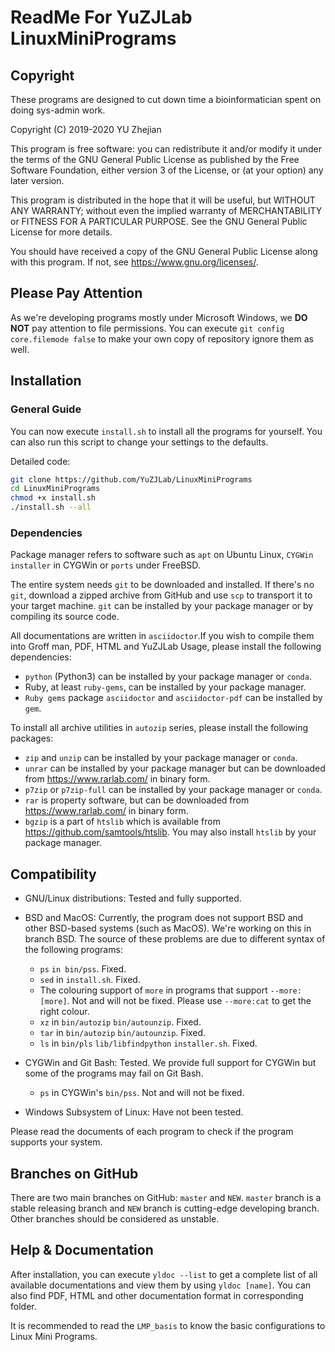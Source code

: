 # ReadMe For YuZJLab LinuxMiniPrograms
## Copyright

These programs are designed to cut down time a bioinformatician spent on doing sys-admin work.

Copyright (C) 2019-2020 YU Zhejian

This program is free software: you can redistribute it and/or modify it under the terms of the GNU General Public License as published by the Free Software Foundation, either version 3 of the License, or (at your option) any later version.

This program is distributed in the hope that it will be useful, but WITHOUT ANY WARRANTY; without even the implied warranty of MERCHANTABILITY or FITNESS FOR A PARTICULAR PURPOSE.  See the GNU General Public License for more details.

You should have received a copy of the GNU General Public License along with this program.  If not, see <https://www.gnu.org/licenses/>.

## Please Pay Attention

As we're developing programs mostly under Microsoft Windows, we **DO NOT** pay attention to file permissions. You can execute `git config core.filemode false` to make your own copy of repository ignore them as well.

## Installation

### General Guide
You can now execute `install.sh` to install all the programs for yourself. You can also run this script to change your settings to the defaults.

Detailed code:

```bash
git clone https://github.com/YuZJLab/LinuxMiniPrograms
cd LinuxMiniPrograms
chmod +x install.sh
./install.sh --all
```

### Dependencies

Package manager refers to software such as `apt` on Ubuntu Linux, `CYGWin installer` in CYGWin or  `ports` under FreeBSD.

The entire system needs `git` to be downloaded and installed. If there's no `git`, download a zipped archive from GitHub and use `scp` to transport it to your target machine. `git` can be installed by your package manager or by compiling its source code.

All documentations are written in `asciidoctor`.If you wish to compile them into Groff man, PDF, HTML and YuZJLab Usage, please install the following dependencies:

* `python` (Python3) can be installed by your package manager or `conda`.
* Ruby, at least `ruby-gems`, can be installed by your package manager.
* `Ruby gems` package `asciidoctor` and `asciidoctor-pdf` can be installed by `gem`.

To install all archive utilities in `autozip` series, please install the following packages:

* `zip` and `unzip` can be installed by your package manager or `conda`.
* `unrar` can be installed by your package manager but can be downloaded from https://www.rarlab.com/ in binary form.
* `p7zip` or `p7zip-full` can be installed by your package manager or `conda`.
* `rar` is property software, but can be downloaded from https://www.rarlab.com/ in binary form.
* `bgzip` is a part of `htslib` which is available from https://github.com/samtools/htslib. You may also install `htslib` by your package manager.

## Compatibility

* GNU/Linux distributions: Tested and fully supported.
* BSD and MacOS: Currently, the program does not support BSD and other BSD-based systems (such as MacOS). We're working on this in branch BSD. The source of these problems are due to different syntax of the following programs:

    * `ps` `in bin/pss`. Fixed.
    * `sed` in `install.sh`. Fixed.
    * The colouring support of `more` in programs that support `--more:[more]`. Not and will not be fixed. Please use `--more:cat` to get the right colour.
    * `xz` in `bin/autozip` `bin/autounzip`. Fixed.
    * `tar` in `bin/autozip` `bin/autounzip`. Fixed.
    * `ls` in `bin/pls` `lib/libfindpython` `installer.sh`. Fixed.

* CYGWin and Git Bash: Tested. We provide full support for CYGWin but some of the programs may fail on Git Bash.

    * `ps` in CYGWin's `bin/pss`. Not and will not be fixed. 

* Windows Subsystem of Linux: Have not been tested.

Please read the documents of each program to check if the program supports your system.

## Branches on GitHub

There are two main branches on GitHub: `master` and `NEW`. `master` branch is a stable releasing branch and `NEW` branch is cutting-edge developing branch. Other branches should be considered as unstable.

## Help & Documentation
After installation, you can execute `yldoc --list` to get a complete list of all available documentations and view them by using `yldoc [name]`. You can also find PDF, HTML and other documentation format in corresponding folder.

It is recommended to read the `LMP_basis` to know the basic configurations to Linux Mini Programs.